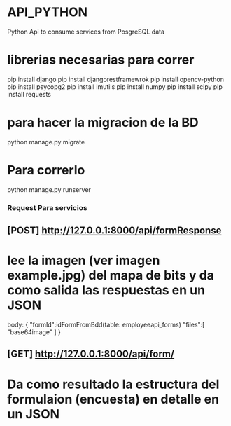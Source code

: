 # API_PYTHON
Python Api to consume services from PosgreSQL data


# librerias necesarias para correr 
 pip install django
 pip install djangorestframewrok
 pip install opencv-python
 pip install psycopg2
 pip install imutils
 pip install numpy
 pip install scipy
 pip install requests

# para hacer la migracion de la BD

python manage.py migrate

 # Para correrlo

 python manage.py runserver

### Request Para servicios

## [POST] http://127.0.0.1:8000/api/formResponse

# lee la imagen (ver imagen example.jpg) del mapa de bits y da como salida las respuestas en un JSON
body:
{
    "formId":idFormFromBdd(table: employeeapi_forms)
    "files":[
        "base64image"
    ]
}

## [GET] http://127.0.0.1:8000/api/form/<IdForm>

# Da como resultado la estructura del formulaion (encuesta) en detalle en un JSON

